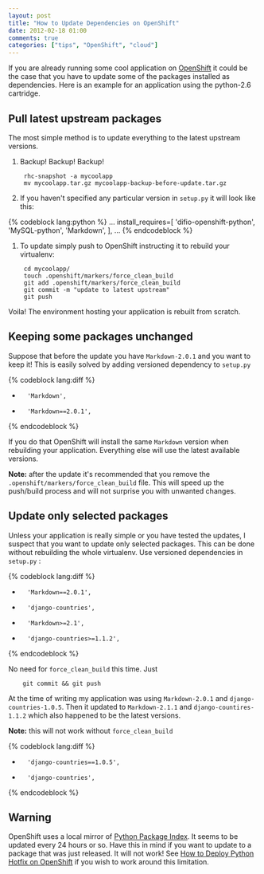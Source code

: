 ```yaml
---
layout: post
title: "How to Update Dependencies on OpenShift"
date: 2012-02-18 01:00
comments: true
categories: ["tips", "OpenShift", "cloud"]
---
```


If you are already running some cool application on [OpenShift](http://openshift.redhat.com)
it could be the case that you have to update some of the packages installed as dependencies.
Here is an example for an application using the python-2.6 cartridge.


Pull latest upstream packages
-----------------------------

The most simple method is to update everything to the latest upstream versions. 

1. Backup! Backup! Backup!

        rhc-snapshot -a mycoolapp
        mv mycoolapp.tar.gz mycoolapp-backup-before-update.tar.gz

1. If you haven't specified any particular version in `setup.py` it will
look like this:

{% codeblock lang:python %}
...
install_requires=[
                'difio-openshift-python',
                'MySQL-python',
                'Markdown',
               ],
...
{% endcodeblock %}

1. To update simply push to OpenShift instructing it to rebuild your virtualenv:

        cd mycoolapp/
        touch .openshift/markers/force_clean_build
        git add .openshift/markers/force_clean_build
        git commit -m "update to latest upstream"
        git push

Voila! The environment hosting your application is rebuilt from scratch.

Keeping some packages unchanged
-------------------------------

Suppose that before the update you have `Markdown-2.0.1` and you want to keep it!
This is easily solved by adding versioned dependency to `setup.py`

{% codeblock lang:diff %}
-       'Markdown',
+       'Markdown==2.0.1',
{% endcodeblock %}

If you do that OpenShift will install the same `Markdown` version when rebuilding your
application. Everything else will use the latest available versions.


**Note:** after the update it's recommended that you remove the 
`.openshift/markers/force_clean_build` file. This will speed up the push/build process
and will not surprise you with unwanted changes.


Update only selected packages
-------------------------

Unless your application is really simple or you have tested the updates, I suspect that
you want to update only selected packages. This can be done without rebuilding the whole
virtualenv. Use versioned dependencies in `setup.py` :

{% codeblock lang:diff %}
-       'Markdown==2.0.1',
-       'django-countries',
+       'Markdown>=2.1',
+       'django-countries>=1.1.2',
{% endcodeblock %}

No need for `force_clean_build` this time. Just

        git commit && git push

At the time of writing my application was using `Markdown-2.0.1` and `django-countries-1.0.5`.
Then it updated to `Markdown-2.1.1` and `django-countires-1.1.2` which also happened to be
the latest versions.


**Note:** this will not work without `force_clean_build`

{% codeblock lang:diff %}
-       'django-countries==1.0.5',
+       'django-countries',
{% endcodeblock %}

Warning
-------

OpenShift uses a local mirror of [Python Package Index](http://pypi.python.org).
It seems to be updated every 24 hours or so. Have this in mind if you want to update
to a package that was just released. It will not work! See
[How to Deploy Python Hotfix on OpenShift](/blog/2013/04/24/how-to-deploy-python-hotfix-on-redhat-openshift-cloud/)
if you wish to work around this limitation.
